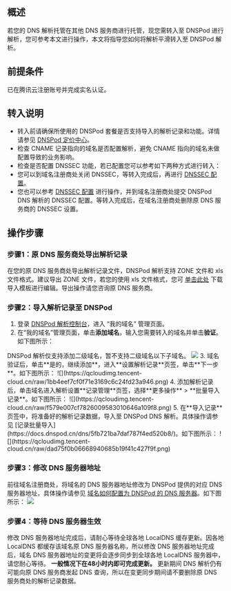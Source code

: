 ## 概述
若您的 DNS 解析托管在其他 DNS 服务商进行托管，现您需转入至 DNSPod 进行解析，您可参考本文进行操作，本文将指导您如何将解析平滑转入至 DNSPod 解析。

## 前提条件
已在腾讯云注册账号并完成实名认证。


## 转入说明
- 转入前请确保所使用的 DNSPod 套餐是否支持导入的解析记录和功能。详情请参见 [DNSPod 定价中心](https://price.dnspod.cn/dns)。
- 检查 CNAME 记录指向的域名是否配置解析，避免 CNAME 指向的域名未做配置导致的业务影响。
- 检查是否配置 DNSSEC 功能，若已配置您可以参考如下两种方式进行转入：
 - 您可以到域名注册商处关闭 DNSSEC，等转入完成后，再进行 [DNSSEC 配置](https://docs.dnspod.cn/dns/6009640b513c2e7dff9be4fa/)。
 - 您也可以参考 [DNSSEC 配置](https://docs.dnspod.cn/dns/6009640b513c2e7dff9be4fa/) 进行操作，并到域名注册商处提交 DNSPod DNS 解析的 DNSSEC 配置。等转入完成后，在域名注册商处删除原 DNS 服务商的 DNSSEC 设置。

## 操作步骤
### 步骤1：原 DNS 服务商处导出解析记录
在您的原 DNS 服务商处导出解析记录文件，DNSPod 解析支持 ZONE 文件和 xls 文件格式。建议导出 ZONE 文件，若您的使用 xls 文件格式，您可 [单击此处](https://newdnspod-public-1252120672.cos.ap-guangzhou.myqcloud.com/domain-example.com.zip) 下载导入模板进行编辑。导出操作请您咨询原 DNS 服务商。

### 步骤2：导入解析记录至 DNSPod
1. 登录 [DNSPod 解析控制台](https://console.dnspod.cn/dns/list)，进入 “我的域名” 管理页面。
2. 在“我的域名”管理页面，单击**添加域名**，输入您需要转入的域名并单击**验证**。如下图所示：
<dx-alert infotype="explain" title="">
DNSPod 解析仅支持添加二级域名，暂不支持二级域名以下子域名。
</dx-alert>
<img src="https://qcloudimg.tencent-cloud.cn/raw/fad1648cee45ef98f4e44d5f84ae2259.png"/>
3. 域名验证后，单击**是的，继续添加**，进入**设置解析记录**页签，单击**下一步**。如下图所示：
![](https://qcloudimg.tencent-cloud.cn/raw/1bb4eef7cf0f71e3169c6c24fd23a946.png)
4. 添加解析记录后，单击域名进入解析设置**记录管理**页签，选择**更多操作** > **批量导入记录**。如下图所示：
![](https://qcloudimg.tencent-cloud.cn/raw/f579e007cf7826009583010646a109f8.png)
5. 在**导入记录**页签中，将准备好的解析记录数据，导入至 DNSPod DNS 解析。具体操作请参见 [记录批量导入](https://docs.dnspod.cn/dns/5fb721ba7daf787f4ed520b8/)。如下图所示：
![](https://qcloudimg.tencent-cloud.cn/raw/dad75f0b06668940685b19f41c427f9f.png)


### 步骤3：修改 DNS 服务器地址
前往域名注册商处，将域名的 DNS 服务器地址修改为 DNSPod 提供的对应 DNS 服务器地址，具体操作请参见 [域名如何配置为 DNSPod 的 DNS 服务器](https://docs.dnspod.cn/dns/6037215cb9640b6a785aa2f4/)。如下图所示：
![](https://main.qcloudimg.com/raw/b011fa69f3e8caffaa924742e51dd4ac.png)

### 步骤4：等待 DNS 服务器生效

修改 DNS 服务器地址完成后，请耐心等待全球各地 LocalDNS 缓存更新。因各地 LocalDNS 都缓存该域名原 DNS 服务器名称，所以修改 DNS 服务器地址完成后，域名 DNS 服务器地址的变更将会逐步同步到全球各地 LocalDNS 服务器中，请您耐心等待。
**一般情况下在48小时内即可完成更新。**
<dx-alert infotype="notice" title="">
更新期间 DNS 解析仍有可能向原 DNS 服务商发起 DNS 查询，所以在变更同步期间请不要删除原 DNS 服务商处的解析记录数据。
</dx-alert>




